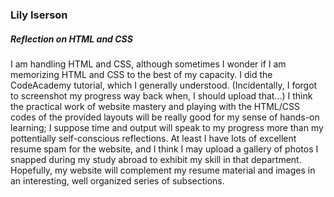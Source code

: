 ### Lily Iserson  

##### Reflection on HTML and CSS

I am handling HTML and CSS, although sometimes I wonder if I am memorizing HTML and CSS to the best of my capacity. I did the CodeAcademy tutorial, which I generally understood. (Incidentally, I forgot to screenshot my progress way back when, I should upload that...) I think the practical work of website mastery and playing with the HTML/CSS codes of the provided layouts will be really good for my sense of hands-on learning; I suppose time and output will speak to my progress more than my pottentially self-conscious reflections. At least I have lots of excellent resume spam for the website, and I think I may upload a gallery of photos I snapped during my study abroad to exhibit my skill in that department. Hopefully, my website will complement my resume material and images in an interesting, well organized series of subsections.
